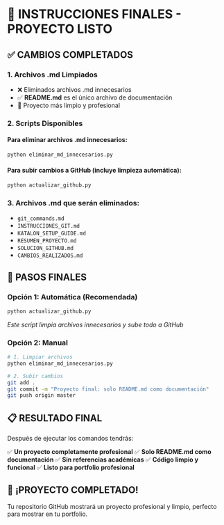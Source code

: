 # 🎯 INSTRUCCIONES FINALES - PROYECTO LISTO

## ✅ CAMBIOS COMPLETADOS

### 1. **Archivos .md Limpiados**
- ❌ Eliminados archivos .md innecesarios
- ✅ **README.md** es el único archivo de documentación
- 🧹 Proyecto más limpio y profesional

### 2. **Scripts Disponibles**

#### **Para eliminar archivos .md innecesarios:**
```bash
python eliminar_md_innecesarios.py
```

#### **Para subir cambios a GitHub (incluye limpieza automática):**
```bash
python actualizar_github.py
```

### 3. **Archivos .md que serán eliminados:**
- `git_commands.md`
- `INSTRUCCIONES_GIT.md`
- `KATALON_SETUP_GUIDE.md`
- `RESUMEN_PROYECTO.md`
- `SOLUCION_GITHUB.md`
- `CAMBIOS_REALIZADOS.md`

## 🚀 PASOS FINALES

### **Opción 1: Automática (Recomendada)**
```bash
python actualizar_github.py
```
*Este script limpia archivos innecesarios y sube todo a GitHub*

### **Opción 2: Manual**
```bash
# 1. Limpiar archivos
python eliminar_md_innecesarios.py

# 2. Subir cambios
git add .
git commit -m "Proyecto final: solo README.md como documentación"
git push origin master
```

## 📋 RESULTADO FINAL

Después de ejecutar los comandos tendrás:

✅ **Un proyecto completamente profesional**
✅ **Solo README.md como documentación**
✅ **Sin referencias académicas**
✅ **Código limpio y funcional**
✅ **Listo para portfolio profesional**

## 🎉 ¡PROYECTO COMPLETADO!

Tu repositorio GitHub mostrará un proyecto profesional y limpio, perfecto para mostrar en tu portfolio.